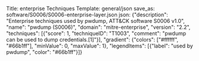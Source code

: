 Title: enterprise Techniques
Template: general/json
save_as: software/S0006/S0006-enterprise-layer.json
json: {"description": "Enterprise techniques used by pwdump, ATT&CK software S0006 v1.0", "name": "pwdump (S0006)", "domain": "mitre-enterprise", "version": "2.2", "techniques": [{"score": 1, "techniqueID": "T1003", "comment": "pwdump can be used to dump credentials.[1]"}], "gradient": {"colors": ["#ffffff", "#66b1ff"], "minValue": 0, "maxValue": 1}, "legendItems": [{"label": "used by pwdump", "color": "#66b1ff"}]}